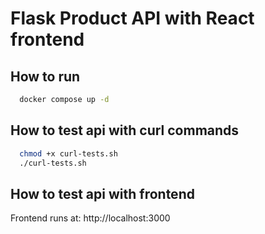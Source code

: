 # Flask Product API with React frontend

## How to run
```bash
  docker compose up -d

```

## How to test api with curl commands
```bash
  chmod +x curl-tests.sh
  ./curl-tests.sh
```

## How to test api with frontend
Frontend runs at: http://localhost:3000